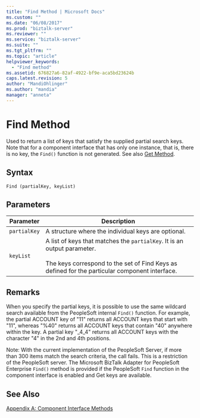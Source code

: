 ```yaml
---
title: "Find Method | Microsoft Docs"
ms.custom: ""
ms.date: "06/08/2017"
ms.prod: "biztalk-server"
ms.reviewer: ""
ms.service: "biztalk-server"
ms.suite: ""
ms.tgt_pltfrm: ""
ms.topic: "article"
helpviewer_keywords: 
  - "Find method"
ms.assetid: 676827a6-82af-4922-bf9e-aca5bd23624b
caps.latest.revision: 5
author: "MandiOhlinger"
ms.author: "mandia"
manager: "anneta"
---
```

# Find Method
Used to return a list of keys that satisfy the supplied partial search keys. Note that for a component interface that has only one instance, that is, there is no key, the `Find()` function is not generated. See also [Get Method](../core/get-method.md).  
  
## Syntax  
  
```  
Find (partialKey, keyList)  
```  
  
## Parameters  
  
|Parameter|Description|  
|---------------|-----------------|  
|`partialKey`|A structure where the individual keys are optional.|  
|`keyList`|A list of keys that matches the `partialKey`. It is an output parameter.<br /><br /> The keys correspond to the set of Find Keys as defined for the particular component interface.|  
  
## Remarks  
 When you specify the partial keys, it is possible to use the same wildcard search available from the PeopleSoft internal `Find()` function. For example, the partial ACCOUNT key of "11" returns all ACCOUNT keys that start with "11", whereas "%40" returns all ACCOUNT keys that contain "40" anywhere within the key. A partial key "_4_4" returns all ACCOUNT keys with the character "4" in the 2nd and 4th positions.  
  
 Note: With the current implementation of the PeopleSoft Server, if more than 300 items match the search criteria, the call fails. This is a restriction of the PeopleSoft server. The Microsoft BizTalk Adapter for PeopleSoft Enterprise `Find()` method is provided if the PeopleSoft `Find` function in the component interface is enabled and Get keys are available.  
  
## See Also  
 [Appendix A: Component Interface Methods](../core/appendix-a-component-interface-methods.md)